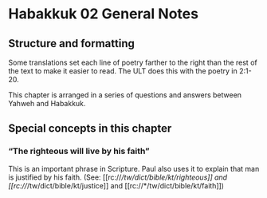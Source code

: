 # Habakkuk 02 General Notes
## Structure and formatting

Some translations set each line of poetry farther to the right than the rest of the text to make it easier to read. The ULT does this with the poetry in 2:1-20.

This chapter is arranged in a series of questions and answers between Yahweh and Habakkuk.

## Special concepts in this chapter

### “The righteous will live by his faith”
This is an important phrase in Scripture. Paul also uses it to explain that man is justified by his faith. (See: [[rc://*/tw/dict/bible/kt/righteous]] and [[rc://*/tw/dict/bible/kt/justice]] and [[rc://*/tw/dict/bible/kt/faith]])